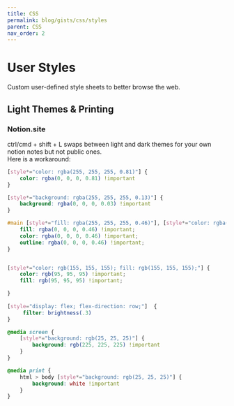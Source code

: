 ```yaml
---
title: CSS
permalink: blog/gists/css/styles
parent: CSS
nav_order: 2
---
```


# User Styles

Custom user-defined style sheets to better browse the web.

## Light Themes & Printing

### Notion.site

ctrl/cmd + shift +  L swaps between light and dark themes for your own notion notes but not public ones. <br>
Here is a workaround:

```css
[style*="color: rgba(255, 255, 255, 0.81)"] {
    color: rgba(0, 0, 0, 0.81) !important
}

[style*="background: rgba(255, 255, 255, 0.13)"] {
    background: rgba(0, 0, 0, 0.03) !important
}

#main [style*="fill: rgba(255, 255, 255, 0.46)"], [style*="color: rgba(255, 255, 255, 0.46)"], #main [style*="fill: rgba(255, 255, 255"] {
    fill: rgba(0, 0, 0, 0.46) !important;
    color: rgba(0, 0, 0, 0.46) !important;
    outline: rgba(0, 0, 0, 0.46) !important;
}


[style*="color: rgb(155, 155, 155); fill: rgb(155, 155, 155);"] {
    color: rgb(95, 95, 95) !important; 
    fill: rgb(95, 95, 95) !important;

}
 
[style="display: flex; flex-direction: row;"]  { 
     filter: brightness(.3)
}

@media screen {
    [style*="background: rgb(25, 25, 25)"] {
        background: rgb(225, 225, 225) !important
    }
}

@media print {
    html > body [style*="background: rgb(25, 25, 25)"] {
        background: white !important
    }
}
```